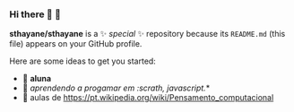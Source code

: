 ### Hi there 👋 :partying_face:


**sthayane/sthayane** is a ✨ _special_ ✨ repository because its `README.md` (this file) appears on your GitHub profile.

Here are some ideas to get you started:

- 🔭 **aluna** 
- 🌱 *aprendendo a progamar em :scrath, javascript.**
- 👤 aulas de https://pt.wikipedia.org/wiki/Pensamento_computacional
